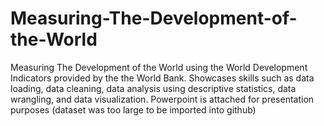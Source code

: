 # Measuring-The-Development-of-the-World
Measuring The Development of the World using the World Development Indicators provided by the the World Bank. Showcases skills such as data loading, 
data cleaning, data analysis using descriptive statistics, data wrangling, and data visualization. Powerpoint is attached for presentation purposes
(dataset was too large to be imported into github)

